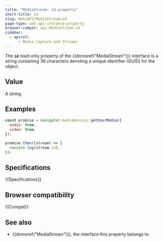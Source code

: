 ```yaml
---
title: "MediaStream: id property"
short-title: id
slug: Web/API/MediaStream/id
page-type: web-api-instance-property
browser-compat: api.MediaStream.id
sidebar:
  - apiref:
      - Media Capture and Streams
---
```


The **`id`** read-only property of the {{domxref("MediaStream")}} interface is a
string containing 36 characters denoting a unique identifier (GUID)
for the object.

## Value

A string.

## Examples

```js
const promise = navigator.mediaDevices.getUserMedia({
  audio: true,
  video: true,
});

promise.then((stream) => {
  console.log(stream.id);
});
```

## Specifications

{{Specifications}}

## Browser compatibility

{{Compat}}

## See also

- {{domxref("MediaStream")}}, the interface this property belongs to.
